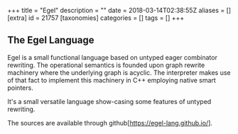 +++
title = "Egel"
description = ""
date = 2018-03-14T02:38:55Z
aliases = []
[extra]
id = 21757
[taxonomies]
categories = []
tags = []
+++



## The Egel Language
Egel is a small functional language based on untyped eager combinator rewriting. The operational semantics is founded upon graph rewrite machinery where the underlying graph is acyclic. The interpreter makes use of that fact to implement this machinery in C++ employing native smart pointers.

It's a small versatile language show-casing some features of untyped rewriting.

The sources are available through github[https://egel-lang.github.io/].

